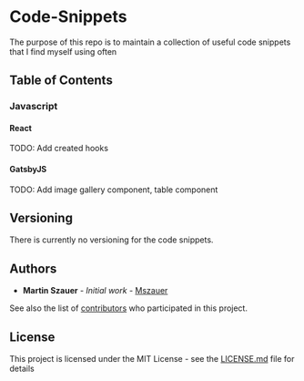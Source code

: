 # Code-Snippets

The purpose of this repo is to maintain a collection of useful code snippets that I find myself using often

## Table of Contents

### Javascript

#### React
TODO: Add created hooks

#### GatsbyJS
TODO: Add image gallery component, table component

## Versioning

There is currently no versioning for the code snippets.

## Authors

* **Martin Szauer** - *Initial work* - [Mszauer](https://www.martinszauer.com)

See also the list of [contributors](https://github.com/your/project/contributors) who participated in this project.

## License

This project is licensed under the MIT License - see the [LICENSE.md](LICENSE.md) file for details

